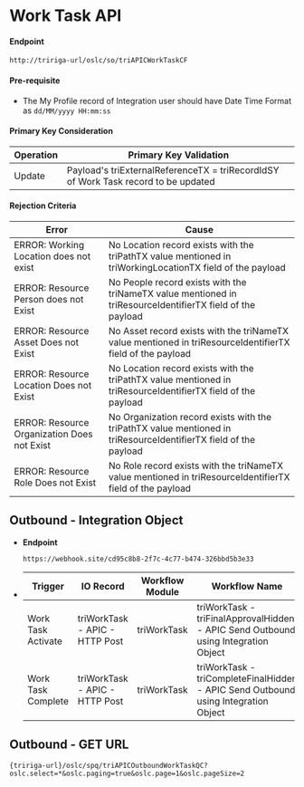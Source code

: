 # Work Task API


#### Endpoint
  ```
  http://tririga-url/oslc/so/triAPICWorkTaskCF
  ```

#### Pre-requisite
  
  - The My Profile record of Integration user should have Date Time Format as `dd/MM/yyyy HH:mm:ss`

#### Primary Key Consideration

  Operation | Primary Key Validation
  ---|---
  Update | Payload's triExternalReferenceTX = triRecordIdSY of Work Task record to be updated
  
#### Rejection Criteria

  Error | Cause
  ---|---
  ERROR: Working Location does not exist | No Location record exists with the triPathTX value mentioned in triWorkingLocationTX field of the payload
  ERROR: Resource Person does not Exist | No People record exists with the triNameTX value mentioned in triResourceIdentifierTX field of the payload
  ERROR: Resource Asset Does not Exist | No Asset record exists with the triNameTX value mentioned in triResourceIdentifierTX field of the payload
  ERROR: Resource Location Does not Exist | No Location record exists with the triPathTX value mentioned in triResourceIdentifierTX field of the payload
  ERROR: Resource Organization Does not Exist | No Organization record exists with the triPathTX value mentioned in triResourceIdentifierTX field of the payload
  ERROR: Resource Role Does not Exist | No Role record exists with the triNameTX value mentioned in triResourceIdentifierTX field of the payload

## Outbound - Integration Object

- **Endpoint**
  ```
  https://webhook.site/cd95c8b8-2f7c-4c77-b474-326bbd5b3e33
  ```
  
- Trigger | IO Record | Workflow Module | Workflow Name 
  ---|---|---|---
  Work Task Activate | triWorkTask - APIC - HTTP Post | triWorkTask | triWorkTask - triFinalApprovalHidden - APIC Send Outbound using Integration Object 
  Work Task Complete | triWorkTask - APIC - HTTP Post | triWorkTask | triWorkTask - triCompleteFinalHidden - APIC Send Outbound using Integration Object

## Outbound - GET URL

```
{tririga-url}/oslc/spq/triAPICOutboundWorkTaskQC?oslc.select=*&oslc.paging=true&oslc.page=1&oslc.pageSize=2
```
